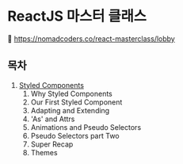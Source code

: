 # ReactJS 마스터 클래스

🔗 https://nomadcoders.co/react-masterclass/lobby

## 목차

1. [Styled Components](./01_00_Style_Components.md)
    1. Why Styled Components
    2. Our First Styled Component
    3. Adapting and Extending
    4. 'As' and Attrs
    5. Animations and Pseudo Selectors
    6. Pseudo Selectors part Two
    7. Super Recap
    8. Themes